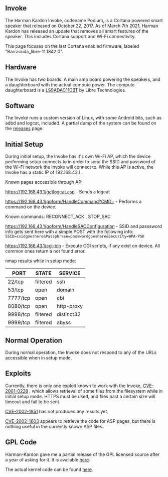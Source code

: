 
  

## Invoke

  

The Harman Kardon Invoke, codename Podium, is a Cortana powered smart speaker that released on October 22, 2017. As of March 7th 2021, Harman Kardon has released an update that removes all smart features of the speaker. This includes Cortana support and Wi-Fi connectivity.

  

This page focuses on the last Cortana enabled firmware, labeled "Barracuda_libre-11.1842.0".

  

## Hardware

The Invoke has two boards. A main amp board powering the speakers, and a daughterboard with the actual compute power. The compute daughterboard is a [LS9ADAC11DBT](https://fccid.io/2ADBM-LS9ADAC11DBT/User-Manual/User-manual-3586873) by Libre Technologies.

## Software
The Invoke runs a custom version of Linux, with some Android bits, such as adbd and logcat, included.
A partial dump of the system can be found on the [releases](https://github.com/coggy9/HKHacking/releases) page.

  

## Initial Setup

During initial setup, the Invoke has it's own Wi-Fi AP, which the device performing setup connects to in order to send the SSID and password of the Wi-Fi network the Invoke will connect to. While this AP is active, the Invoke has a static IP of 192.168.43.1 .

  

Known pages accessible through AP:

https://192.168.43.1/getlogcat.asp - Sends a logcat

https://192.168.43.1/goform/HandleCommand?CMD= - Performs a command on the device.

Known commands: RECONNECT_ACK , STOP_SAC

https://192.168.43.1/goform/HandleSACConfiguration - SSID and passsword info gets sent here with a simple POST with the following info: `SSID=ssidgoeshere&Passphrase=passwordgoeshere&Security=WPA-PSK`

https://192.168.43.1/cgi-bin - Execute CGI scripts, if any exist on device. All common ones return a not found error.

  

nmap results while in setup mode:

  

PORT | STATE | SERVICE
------ | ------|----------
22/tcp| filtered| ssh
53/tcp| open| domain
7777/tcp|open| cbt
8080/tcp|open| http-proxy
9998/tcp|filtered| distinct32
9999/tcp|filtered| abyss

  
  
  
  

## Normal Operation

During normal operation, the Invoke does not respond to any of the URLs accessible when in setup mode.

  

## Exploits

Currently, there is only one exploit known to work with the Invoke, [CVE-2001-0228](https://www.cvedetails.com/cve/CVE-2001-0228/) , which allows retrieval of some files from the filesystem while in initial setup mode. HTTPS must be used, and files past a certain size will timeout and fail to be sent.

  

[CVE-2002-1951](https://www.exploit-db.com/exploits/21707) has not produced any results yet.


[CVE-2002-1603](https://cve.mitre.org/cgi-bin/cvename.cgi?name=CVE-2002-1603) appears to retrieve the code for ASP pages, but there is nothing useful in the currently known ASP files.
  

## GPL Code

Harman-Kardon gave me a partial release of the GPL licensed source after a year of asking for it. It is available [here](https://archive.org/details/HK-Invoke-source-disclosure).

The actual kernel code can be found [here](https://archive.org/details/invoke-kernel).
